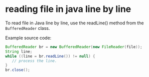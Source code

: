 # reading file in java line by line

To read file in Java line by line, use the readLine() method from the `BufferedReader` class.

Example source code:

```java
BufferedReader br = new BufferedReader(new FileReader(file));
String line;
while ((line = br.readLine()) != null) {
   // process the line.
}
br.close();
```